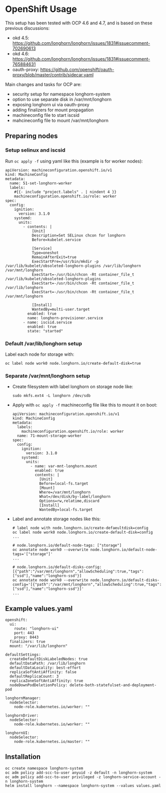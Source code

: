 # OpenShift Usage

This setup has been tested with OCP 4.6 and 4.7, and is based on these previous discussions:
- okd 4.5: https://github.com/longhorn/longhorn/issues/1831#issuecomment-702690613
- okd 4.6: https://github.com/longhorn/longhorn/issues/1831#issuecomment-765884631
- oauth-proxy: https://github.com/openshift/oauth-proxy/blob/master/contrib/sidecar.yaml

Main changes and tasks for OCP are:
- security setup for namespace longhorn-system
- option to use separate disk in /var/mnt/longhorn
- exposing longhorn ui via oauth-proxy
- adding finalizers for mount propagation
- machineconfig file to start iscsid
- mahcineconfig file to mount /var/mnt/longhorn

## Preparing nodes

### Setup selinux and iscsid

Run `oc apply -f` using yaml like this (example is for worker nodes):
```
apiVersion: machineconfiguration.openshift.io/v1
kind: MachineConfig
metadata:
  name: 51-set-longhorn-worker
  labels:
    #{{- include "project.labels" . | nindent 4 }}
    machineconfiguration.openshift.io/role: worker
spec:
  config:
    ignition:
      version: 3.1.0
    systemd:
      units:
        - contents: |
            [Unit]
            Description=Set SELinux chcon for longhorn
            Before=kubelet.service

            [Service]
            Type=oneshot
            RemainAfterExit=true
            ExecStartPre=/usr/bin/mkdir -p  /var/lib/kubelet/obsoleted-longhorn-plugins /var/lib/longhorn /var/mnt/longhorn
            ExecStart=-/usr/bin/chcon -Rt container_file_t /var/lib/kubelet/obsoleted-longhorn-plugins
            ExecStart=-/usr/bin/chcon -Rt container_file_t /var/lib/longhorn
            ExecStart=-/usr/bin/chcon -Rt container_file_t /var/mnt/longhorn

            [Install]
            WantedBy=multi-user.target
          enabled: true
          name: longhorn-provisioner.service
        - name: iscsid.service
          enabled: true
          state: "started"
```

### Default /var/lib/longhorn setup

Label each node for storage with:
```
oc label node work0 node.longhorn.io/create-default-disk=true
```

### Separate /var/mnt/longhorn setup

- Create filesystem with label longhorn on storage node like:
  ```
  sudo mkfs.ext4 -L longhorn /dev/sdb
  ```
- Apply with `oc apply -f` machineconfig file like this to mount it on boot:
  ```
  apiVersion: machineconfiguration.openshift.io/v1
  kind: MachineConfig
  metadata:
    labels:
      machineconfiguration.openshift.io/role: worker
    name: 71-mount-storage-worker
  spec:
    config:
      ignition:
        version: 3.1.0
      systemd:
        units:
          - name: var-mnt-longhorn.mount
            enabled: true
            contents: |
              [Unit]
              Before=local-fs.target
              [Mount]
              Where=/var/mnt/longhorn
              What=/dev/disk/by-label/longhorn
              Options=rw,relatime,discard
              [Install]
              WantedBy=local-fs.target
  ```
- Label and annotate storage nodes like this:
  ```
  # label node with node.longhorn.io/create-defaeultdisk=config
  oc label node work0 node.longhorn.io/create-default-disk=config
  ...
  
  # node.longhorn.io/default-node-tags: ["storage"]
  oc annotate node work0 --overwrite node.longhorn.io/default-node-tags='["storage"]'
  ...
  
  # node.longhorn.io/default-disks-config: [{"path":"/var/mnt/longhorn","allowScheduling":true,"tags":["ssd"],"name":"longhorn-ssd"}]
  oc annotate node work0 --overwrite node.longhorn.io/default-disks-config='[{"path":"/var/mnt/longhorn","allowScheduling":true,"tags":["ssd"],"name":"longhorn-ssd"}]'
  ...
  ```

## Example values.yaml

```
openshift:
  ui:
    route: "longhorn-ui"
    port: 443
    proxy: 8443
  finalizers: true
  mount: "/var/lib/longhorn"

defaultSettings:
  createDefaultDiskLabeledNodes: true
  defaultDataPath: /var/lib/longhorn
  defaultDataLocality: best-effort
  replicaSoftAntiAffinity: false
  defaultReplicaCount: 3
  replicaZoneSoftAntiAffinity: true
  nodeDownPodDeletionPolicy: delete-both-statefulset-and-deployment-pod

longhornManager:
  nodeSelector:
    node-role.kubernetes.io/worker: ""

longhornDriver:
  nodeSelector:
    node-role.kubernetes.io/worker: ""

longhornUI:
  nodeSelector:
    node-role.kubernetes.io/master: ""
```

## Installation

```
oc create namespace longhorn-system
oc adm policy add-scc-to-user anyuid -z default -n longhorn-system
oc adm policy add-scc-to-user privileged -z longhorn-service-account -n longhorn-system
helm install longhorn --namespace longhorn-system --values values.yaml
```
